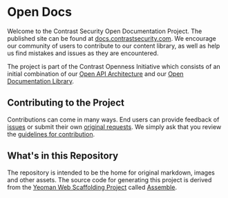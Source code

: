 # Open Docs

Welcome to the Contrast Security Open Documentation Project. The published site can be found at [docs.contrastsecurity.com](http://docs.contrastsecurity.com). We encourage our community of users to contribute to our content library, as well as help us find mistakes and issues as they are encountered.

The project is part of the Contrast Openness Initiative which consists of an initial combination of our [Open API Architecture](https://api.contrastsecurity.com) and our [Open Documentation Library](https://docs.contrastsecurity.com). 

## Contributing to the Project
Contributions can come in many ways. End users can provide feedback of [issues](https://github.com/Contrast-Security-OSS/docs/issues) or submit their own [original requests](https://github.com/Contrast-Security-OSS/docs/pulls). We simply ask that you review the [guidelines for contribution](https://docs.contrastsecurity.com/contribute_guidelines.html).

## What's in this Repository
The repository is intended to be the home for original markdown, images and other assets. The source code for generating this project is derived from the [Yeoman Web Scaffolding Project](http://yeoman.io) called [Assemble](http://assemble.io/).
